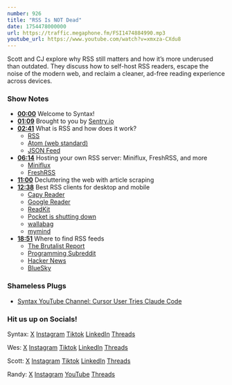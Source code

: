 ```yaml
---
number: 926
title: "RSS Is NOT Dead"
date: 1754478000000
url: https://traffic.megaphone.fm/FSI1474884990.mp3
youtube_url: https://www.youtube.com/watch?v=xmxza-CXdu8
---
```


Scott and CJ explore why RSS still matters and how it’s more underused than outdated. They discuss how to self-host RSS readers, escape the noise of the modern web, and reclaim a cleaner, ad-free reading experience across devices.

### Show Notes

* **[00:00](#t=00:00)** Welcome to Syntax!
* **[01:09](#t=01:09)** Brought to you by [Sentry.io](https://sentry.io/syntax/)
* **[02:41](#t=02:41)** What is RSS and how does it work?
  - [RSS](https://en.wikipedia.org/wiki/RSS)
  - [Atom (web standard)](https://en.wikipedia.org/wiki/Atom_(web_standard))
  - [JSON Feed](https://en.wikipedia.org/wiki/JSON_Feed)
* **[06:14](#t=06:14)** Hosting your own RSS server: Miniflux, FreshRSS, and more
  - [Miniflux](https://miniflux.app/)
  - [FreshRSS](https://www.freshrss.org/)
* **[11:00](#t=11:00)** Decluttering the web with article scraping
* **[12:38](#t=12:38)** Best RSS clients for desktop and mobile
  - [Capy Reader](https://capyreader.com/)
  - [Google Reader](https://en.wikipedia.org/wiki/Google_Reader)
  - [ReadKit](https://readkit.app/)
  - [Pocket is shutting down](https://support.mozilla.org/en-US/kb/future-of-pocket)
  - [wallabag](https://wallabag.org/)
  - [mymind](https://mymind.com/)
* **[18:51](#t=18:51)** Where to find RSS feeds
  - [The Brutalist Report](https://brutalist.report/)
  - [Programming Subreddit](https://www.reddit.com/r/programming.rss)
  - [Hacker News](https://news.ycombinator.com/)
  - [BlueSky](https://bsky.app/)

### Shameless Plugs

- [Syntax YouTube Channel: Cursor User Tries Claude Code](https://www.youtube.com/watch?v=TZMX5cwo35k)

### Hit us up on Socials!

Syntax: [X](https://twitter.com/syntaxfm) [Instagram](https://www.instagram.com/syntax_fm/) [Tiktok](https://www.tiktok.com/@syntaxfm) [LinkedIn](https://www.linkedin.com/company/96077407/admin/feed/posts/) [Threads](https://www.threads.net/@syntax_fm)

Wes: [X](https://twitter.com/wesbos) [Instagram](https://www.instagram.com/wesbos/) [Tiktok](https://www.tiktok.com/@wesbos) [LinkedIn](https://www.linkedin.com/in/wesbos/) [Threads](https://www.threads.net/@wesbos)

Scott: [X](https://twitter.com/stolinski) [Instagram](https://www.instagram.com/stolinski/) [Tiktok](https://www.tiktok.com/@stolinski) [LinkedIn](https://www.linkedin.com/in/stolinski/) [Threads](https://www.threads.net/@stolinski)

Randy: [X](https://twitter.com/randyrektor) [Instagram](https://www.instagram.com/randyrektor/) [YouTube](https://www.youtube.com/@randyrektor) [Threads](https://www.threads.net/@randyrektor)